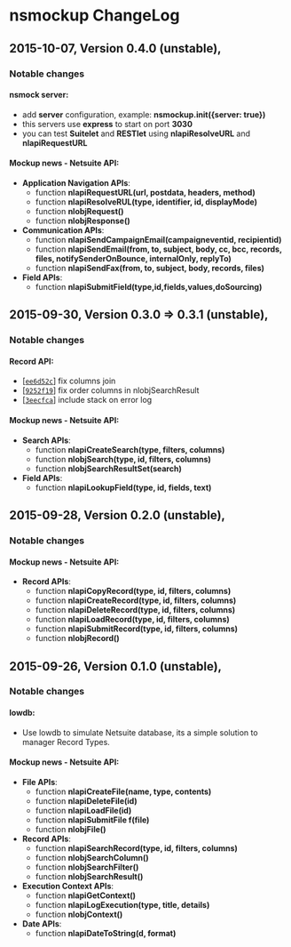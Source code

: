 # nsmockup ChangeLog

## 2015-10-07, Version 0.4.0 (unstable),

### Notable changes

#### nsmock server:
  * add **server** configuration, example: **nsmockup.init({server: true})**
  * this servers use **express** to start on port **3030**
  * you can test **Suitelet** and **RESTlet** using **nlapiResolveURL** and **nlapiRequestURL**

#### Mockup news - Netsuite API:
  * __Application Navigation APIs__:
    - function **nlapiRequestURL(url, postdata, headers, method)**
    - function **nlapiResolveRUL(type, identifier, id, displayMode)**
    - function **nlobjRequest()**
    - function **nlobjResponse()**
  * __Communication APIs__:
    - function **nlapiSendCampaignEmail(campaigneventid, recipientid)**
    - function **nlapiSendEmail(from, to, subject, body, cc, bcc, records, files, notifySenderOnBounce, internalOnly, replyTo)**
    - function **nlapiSendFax(from, to, subject, body, records, files)**
  * __Field APIs__:
    - function **nlapiSubmitField(type,id,fields,values,doSourcing)**

## 2015-09-30, Version 0.3.0 => 0.3.1 (unstable),

### Notable changes

#### Record API:
   * [[`ee6d52c`](https://github.com/suiteplus/nsmockup/commit/ee6d52c89f84af6aed9666faf7ce61ba781b4118)] fix columns join
   * [[`9252f19`](https://github.com/suiteplus/nsmockup/commit/9252f19c32f798b48ea6a88d3f759a40767234df)] fix order columns in nlobjSearchResult
   * [[`3eecfca`](https://github.com/suiteplus/nsmockup/commit/3eecfca10d801eee0a42ca841923e3e6d5acca8b)] include stack on error log 

#### Mockup news - Netsuite API:
  * __Search APIs__:
    - function **nlapiCreateSearch(type, filters, columns)**
    - function **nlobjSearch(type, id, filters, columns)**
    - function **nlobjSearchResultSet(search)**
  * __Field APIs__:
    - function **nlapiLookupField(type, id, fields, text)**

## 2015-09-28, Version 0.2.0 (unstable),

### Notable changes

#### Mockup news - Netsuite API:
  * __Record APIs__:
    - function **nlapiCopyRecord(type, id, filters, columns)**
    - function **nlapiCreateRecord(type, id, filters, columns)**
    - function **nlapiDeleteRecord(type, id, filters, columns)**
    - function **nlapiLoadRecord(type, id, filters, columns)**
    - function **nlapiSubmitRecord(type, id, filters, columns)**
    - function **nlobjRecord()**

## 2015-09-26, Version 0.1.0 (unstable),

### Notable changes

#### lowdb: 
   - Use lowdb to simulate Netsuite database, its a simple solution to manager Record Types.

#### Mockup news - Netsuite API:
  * __File APIs__:
    - function **nlapiCreateFile(name, type, contents)**
    - function **nlapiDeleteFile(id)**
    - function **nlapiLoadFile(id)**
    - function **nlapiSubmitFile f(file)**
    - function **nlobjFile()**
  * __Record APIs__:
    - function **nlapiSearchRecord(type, id, filters, columns)**
    - function **nlobjSearchColumn()**
    - function **nlobjSearchFilter()**
    - function **nlobjSearchResult()**
  * __Execution Context APIs__:
    - function **nlapiGetContext()**
    - function **nlapiLogExecution(type, title, details)**
    - function **nlobjContext()**
  * __Date APIs__:
    - function **nlapiDateToString(d, format)**